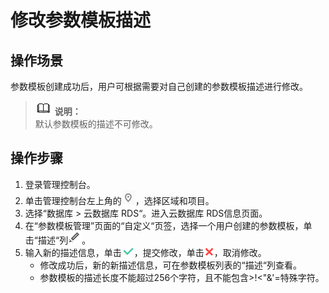 # 修改参数模板描述<a name="zh-cn_topic_sqlserver_0063405522"></a>

## 操作场景<a name="zh-cn_topic_0063405522_section48615666173749"></a>

参数模板创建成功后，用户可根据需要对自己创建的参数模板描述进行修改。

>![](public_sys-resources/icon-note.gif) **说明：**   
>默认参数模板的描述不可修改。  

## 操作步骤<a name="zh-cn_topic_0063405522_s0b4257cd13504b4e9af5cd8af578de78"></a>

1.  登录管理控制台。
2.  单击管理控制台左上角的![](figures/Region灰色图标.png)，选择区域和项目。
3.  选择“数据库  \>  云数据库 RDS“。进入云数据库 RDS信息页面。
4.  在“参数模板管理”页面的“自定义“页签，选择一个用户创建的参数模板，单击“描述“列![](figures/edit-port.png)。
5.  输入新的描述信息，单击![](figures/端口提交.png)，提交修改，单击![](figures/取消02.png)，取消修改。
    -   修改成功后，新的新描述信息，可在参数模板列表的“描述“列查看。
    -   参数模板的描述长度不能超过256个字符，且不能包含\>!<"&'=特殊字符。


